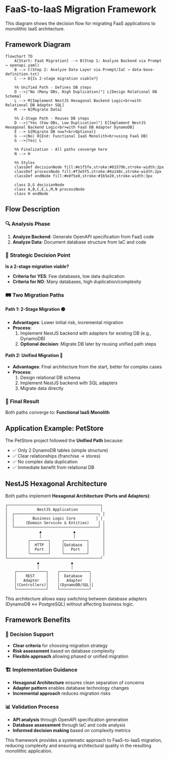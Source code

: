 # FaaS-to-IaaS Migration Framework

This diagram shows the decision flow for migrating FaaS applications to monolithic IaaS architecture.

## Framework Diagram

```mermaid
flowchart TD
    A[Start: FaaS Migration] --> B(Step 1: Analyze Backend via Prompt → openapi.yaml)
    B --> C(Step 2: Analyze Data Layer via Prompt/IaC → data-base-definition.txt)
    C --> D{Is 2-stage migration viable?}

    %% Unified Path - Defines DB steps
    D -->|"No (Many DBs, High Duplication)"| L[Design Relational DB Schema]
    L --> M[Implement NestJS Hexagonal Backend Logic<br>with Relational DB Adapter SQL]
    M --> N[Migrate Data]

    %% 2-Stage Path - Reuses DB steps
    D -->|"Yes (Few DBs, Low Duplication)"| E[Implement NestJS Hexagonal Backend Logic<br>with FaaS DB Adapter DynamoDB]
    E --> G{Migrate DB now?<br>Optional}
    G -->|No| H[End: Functional IaaS Monolith<br>using FaaS DB]
    G -->|Yes| L

    %% Finalization - All paths converge here
    N --> H

    %% Styles
    classDef decisionNode fill:#e1f5fe,stroke:#01579b,stroke-width:2px
    classDef processNode fill:#f3e5f5,stroke:#4a148c,stroke-width:2px
    classDef endNode fill:#e8f5e8,stroke:#1b5e20,stroke-width:3px
    
    class D,G decisionNode
    class A,B,C,E,L,M,N processNode
    class H endNode
```

## Flow Description

### 🔍 **Analysis Phase**
1. **Analyze Backend**: Generate OpenAPI specification from FaaS code
2. **Analyze Data**: Document database structure from IaC and code

### 🤔 **Strategic Decision Point**
**Is a 2-stage migration viable?**
- **Criteria for YES**: Few databases, low data duplication
- **Criteria for NO**: Many databases, high duplication/complexity

### 🛤️ **Two Migration Paths**

#### **Path 1: 2-Stage Migration** 🟢
- **Advantages**: Lower initial risk, incremental migration
- **Process**:
  1. Implement NestJS backend with adapters for existing DB (e.g., DynamoDB)
  2. **Optional decision**: Migrate DB later by reusing unified path steps

#### **Path 2: Unified Migration** 🔴  
- **Advantages**: Final architecture from the start, better for complex cases
- **Process**:
  1. Design relational DB schema
  2. Implement NestJS backend with SQL adapters
  3. Migrate data directly

### 🎯 **Final Result**
Both paths converge to: **Functional IaaS Monolith**

## Application Example: PetStore

The PetStore project followed the **Unified Path** because:
- ✅ Only 2 DynamoDB tables (simple structure)
- ✅ Clear relationships (franchise → stores)
- ✅ No complex data duplication
- ✅ Immediate benefit from relational DB

## NestJS Hexagonal Architecture

Both paths implement **Hexagonal Architecture (Ports and Adapters)**:

```
┌─────────────────────────────────────────┐
│             NestJS Application          │
│  ┌─────────────────────────────────────┐ │
│  │        Business Logic Core         │ │
│  │     (Domain Services & Entities)    │ │
│  └─────────────────────────────────────┘ │
│              ▲              ▲            │
│              │              │            │
│         ┌────────┐     ┌──────────┐      │
│         │  HTTP  │     │Database  │      │
│         │  Port  │     │   Port   │      │
│         └────────┘     └──────────┘      │
└─────────────────────────────────────────┘
              ▲              ▲
              │              │
    ┌─────────────┐    ┌─────────────┐
    │    REST     │    │  Database   │
    │   Adapter   │    │   Adapter   │
    │(Controllers)│    │(DynamoDB/SQL)│
    └─────────────┘    └─────────────┘
```

This architecture allows easy switching between database adapters (DynamoDB ↔ PostgreSQL) without affecting business logic.

## Framework Benefits

### 🎯 **Decision Support**
- **Clear criteria** for choosing migration strategy
- **Risk assessment** based on database complexity
- **Flexible approach** allowing phased or unified migration

### 🏗️ **Implementation Guidance**
- **Hexagonal Architecture** ensures clean separation of concerns
- **Adapter pattern** enables database technology changes
- **Incremental approach** reduces migration risks

### 📊 **Validation Process**
- **API analysis** through OpenAPI specification generation
- **Database assessment** through IaC and code analysis
- **Informed decision making** based on complexity metrics

This framework provides a systematic approach to FaaS-to-IaaS migration, reducing complexity and ensuring architectural quality in the resulting monolithic application.